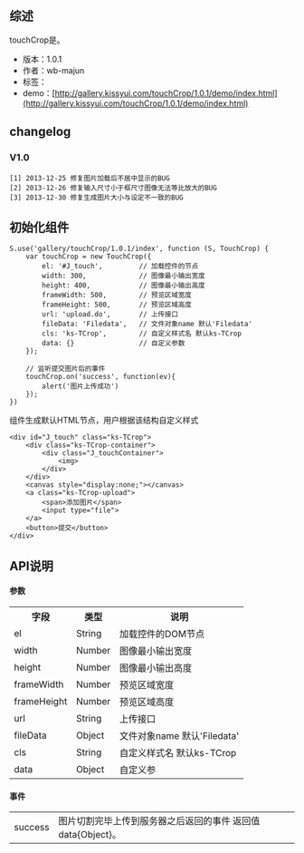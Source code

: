 ## 综述

touchCrop是。

* 版本：1.0.1
* 作者：wb-majun
* 标签：
* demo：[http://gallery.kissyui.com/touchCrop/1.0.1/demo/index.html](http://gallery.kissyui.com/touchCrop/1.0.1/demo/index.html)

## changelog

### V1.0

    [1] 2013-12-25 修复图片加载后不居中显示的BUG
    [2] 2013-12-26 修复输入尺寸小于框尺寸图像无法等比放大的BUG
    [3] 2013-12-30 修复生成图片大小与设定不一致的BUG


## 初始化组件

    S.use('gallery/touchCrop/1.0.1/index', function (S, TouchCrop) {
		var touchCrop = new TouchCrop({
			el: '#J_touch',			// 加载控件的节点
			width: 300,				// 图像最小输出宽度
			height: 400,			// 图像最小输出高度
			frameWidth: 500,		// 预览区域宽度
			frameHeight: 500,		// 预览区域高度
			url: 'upload.do',		// 上传接口
			fileData: 'Filedata', 	// 文件对象name 默认'Filedata'
			cls: 'ks-TCrop',		// 自定义样式名 默认ks-TCrop
			data: {}				// 自定义参数
		});

		// 监听提交图片后的事件
		touchCrop.on('success', function(ev){
			alert('图片上传成功')
		});
    })
    
组件生成默认HTML节点，用户根据该结构自定义样式

	<div id="J_touch" class="ks-TCrop">
		<div class="ks-TCrop-container">
			<div class="J_touchContainer">
				<img>
			</div>
		</div>
		<canvas style="display:none;"></canvas>
		<a class="ks-TCrop-upload">
			<span>添加图片</span>
			<input type="file">
		</a>
		<button>提交</button>
	</div>

## API说明
#### 参数
<table>
	<tr><th>字段</th><th>类型</th><th>说明</th></tr>
	<tr><td>el</td><td>String</td><td>加载控件的DOM节点</td></tr>
	<tr><td>width</td><td>Number</td><td>图像最小输出宽度</td></tr>
	<tr><td>height</td><td>Number</td><td>图像最小输出高度</td></tr>
	<tr><td>frameWidth</td><td>Number</td><td>预览区域宽度</td></tr>
	<tr><td>frameHeight</td><td>Number</td><td>预览区域高度</td></tr>
	<tr><td>url</td><td>String</td><td>上传接口</td></tr>
	<tr><td>fileData</td><td> Object</td><td>文件对象name 默认'Filedata'</td></tr>
	<tr><td>cls</td><td>String</td><td>自定义样式名 默认ks-TCrop</td></tr>
	<tr><td>data</td><td>Object</td><td>自定义参</td></tr>
</table>

#### 事件

<table>
	<tr><td>success</td><td>图片切割完毕上传到服务器之后返回的事件 返回值data{Object}。</td></tr>
</table>
